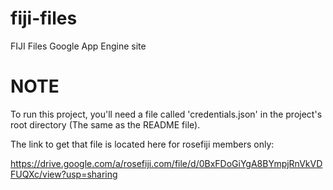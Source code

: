 fiji-files
==========

FIJI Files Google App Engine site


NOTE
==========

To run this project, you'll need a file called 'credentials.json' in the project's root directory (The same as the README file).

The link to get that file is located here for rosefiji members only:

<https://drive.google.com/a/rosefiji.com/file/d/0BxFDoGiYgA8BYmpjRnVkVDFUQXc/view?usp=sharing>
